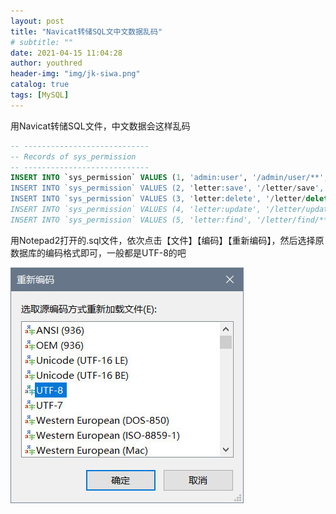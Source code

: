 ```yaml
---
layout: post
title: "Navicat转储SQL文中文数据乱码"
# subtitle: ""
date: 2021-04-15 11:04:28
author: youthred
header-img: "img/jk-siwa.png"
catalog: true
tags: [MySQL]
---
```


用Navicat转储SQL文件，中文数据会这样乱码

``` sql
-- ----------------------------
-- Records of sys_permission
-- ----------------------------
INSERT INTO `sys_permission` VALUES (1, 'admin:user', '/admin/user/**', '瀵圭敤鎴风殑鎵€鏈夋搷浣?);
INSERT INTO `sys_permission` VALUES (2, 'letter:save', '/letter/save', '娣诲姞letter');
INSERT INTO `sys_permission` VALUES (3, 'letter:delete', '/letter/delete/*', '鍒犻櫎letter');
INSERT INTO `sys_permission` VALUES (4, 'letter:update', '/letter/update/*', '鏇存柊letter');
INSERT INTO `sys_permission` VALUES (5, 'letter:find', '/letter/find/**', '鏌ユ壘letter锛屽寘鎷?find/{id}锛?find/pages锛岀瓑');
```

用Notepad2打开的.sql文件，依次点击【文件】【编码】【重新编码】，然后选择原数据库的编码格式即可，一般都是UTF-8的吧

![UTF-8](/img/for-post/005Ii7rngy1gcgyjj9x5oj30ad0ahmxb.jpg)